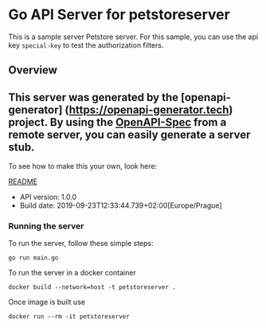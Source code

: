 # Go API Server for petstoreserver

This is a sample server Petstore server. For this sample, you can use the api key `special-key` to test the authorization filters.

## Overview
This server was generated by the [openapi-generator]
(https://openapi-generator.tech) project.
By using the [OpenAPI-Spec](https://github.com/OAI/OpenAPI-Specification) from a remote server, you can easily generate a server stub.  
-

To see how to make this your own, look here:

[README](https://openapi-generator.tech)

- API version: 1.0.0
- Build date: 2019-09-23T12:33:44.739+02:00[Europe/Prague]


### Running the server
To run the server, follow these simple steps:

```
go run main.go
```

To run the server in a docker container
```
docker build --network=host -t petstoreserver .
```

Once image is built use
```
docker run --rm -it petstoreserver 
```


